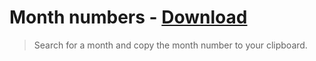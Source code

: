 # Month numbers - [Download](https://github.com/nikitavoloboev/small-workflows/blob/master/month-numbers/Month%20numbers.alfredworkflow?raw=true)
> Search for a month and copy the month number to your clipboard.